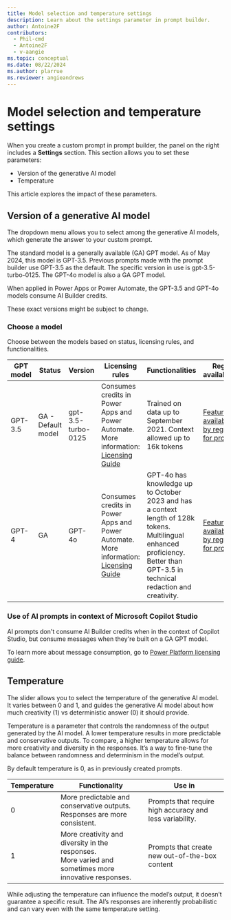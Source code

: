 ```yaml
---
title: Model selection and temperature settings
description: Learn about the settings parameter in prompt builder.
author: Antoine2F
contributors:
  - Phil-cmd
  - Antoine2F
  - v-aangie
ms.topic: conceptual
ms.date: 08/22/2024
ms.author: plarrue
ms.reviewer: angieandrews
---
```


# Model selection and temperature settings

When you create a custom prompt in prompt builder, the panel on the right includes a **Settings** section. This section allows you to set these parameters:

- Version of the generative AI model
- Temperature

This article explores the impact of these parameters.

## Version of a generative AI model

The dropdown menu allows you to select among the generative AI models, which generate the answer to your custom prompt.

The standard model is a generally available (GA) GPT model. As of May 2024, this model is GPT-3.5. Previous prompts made with the prompt builder use GPT-3.5 as the default. The specific version in use is gpt-3.5-turbo-0125.
The GPT-4o model is also a GA GPT model.

When applied in Power Apps or Power Automate, the GPT-3.5 and GPT-4o models consume AI Builder credits.

These exact versions might be subject to change.

### Choose a model

Choose between the models based on status, licensing rules, and functionalities.

|GPT model  |Status  |Version |Licensing rules   | Functionalities| Region availabilities |
|---------|---------|---------|---------|---------|---------|
|GPT-3.5| GA - Default model | gpt-3.5-turbo-0125	| Consumes credits in Power Apps and Power Automate. More information: [Licensing Guide](https://go.microsoft.com/fwlink/?linkid=2085130)  | Trained on data up to September 2021. Context allowed up to 16k tokens | [Feature availability by regions for prompts](availability-region.md)
| GPT-4 | GA | GPT-4o	| Consumes credits in Power Apps and Power Automate. More information: [Licensing Guide](https://go.microsoft.com/fwlink/?linkid=2085130)  | GPT-4o has knowledge up to October 2023 and has a context length of 128k tokens. Multilingual enhanced proficiency. Better than GPT-3.5 in technical redaction and creativity. | [Feature availability by regions for prompts](availability-region.md)|

### Use of AI prompts in context of Microsoft Copilot Studio

AI prompts don't consume AI Builder credits when in the context of Copilot Studio, but consume messages when they're built on a GA GPT model.

To learn more about message consumption, go to [Power Platform licensing guide](https://go.microsoft.com/fwlink/?linkid=2085130).

## Temperature

The slider allows you to select the temperature of the generative AI model. It varies between 0 and 1, and guides the generative AI model about how much creativity (1) vs deterministic answer (0) it should provide.

Temperature is a parameter that controls the randomness of the output generated by the AI model. A lower temperature results in more predictable and conservative outputs. To compare, a higher temperature allows for more creativity and diversity in the responses. It’s a way to fine-tune the balance between randomness and determinism in the model’s output.

By default temperature is 0, as in previously created prompts.

|Temperature  |Functionality| Use in|
|---------|---------|---------|
|0| More predictable and conservative outputs.<br>Responses are more consistent.| Prompts that require high accuracy and less variability.|
|1| More creativity and diversity in the responses. <br> More varied and sometimes more innovative responses.| Prompts that create new out-of-the-box content |

While adjusting the temperature can influence the model’s output, it doesn’t guarantee a specific result. The AI’s responses are inherently probabilistic and can vary even with the same temperature setting.


